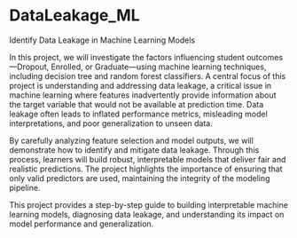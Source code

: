 # DataLeakage_ML

Identify Data Leakage in Machine Learning Models

In this project, we will investigate the factors influencing student outcomes—Dropout, Enrolled, or Graduate—using machine learning techniques, including decision tree and random forest classifiers. A central focus of this project is understanding and addressing data leakage, a critical issue in machine learning where features inadvertently provide information about the target variable that would not be available at prediction time. Data leakage often leads to inflated performance metrics, misleading model interpretations, and poor generalization to unseen data.

By carefully analyzing feature selection and model outputs, we will demonstrate how to identify and mitigate data leakage. Through this process, learners will build robust, interpretable models that deliver fair and realistic predictions. The project highlights the importance of ensuring that only valid predictors are used, maintaining the integrity of the modeling pipeline.

This project provides a step-by-step guide to building interpretable machine learning models, diagnosing data leakage, and understanding its impact on model performance and generalization.
